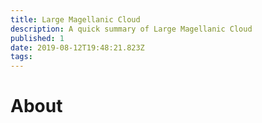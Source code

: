 ```yaml
---
title: Large Magellanic Cloud
description: A quick summary of Large Magellanic Cloud
published: 1
date: 2019-08-12T19:48:21.823Z
tags: 
---
```


# About